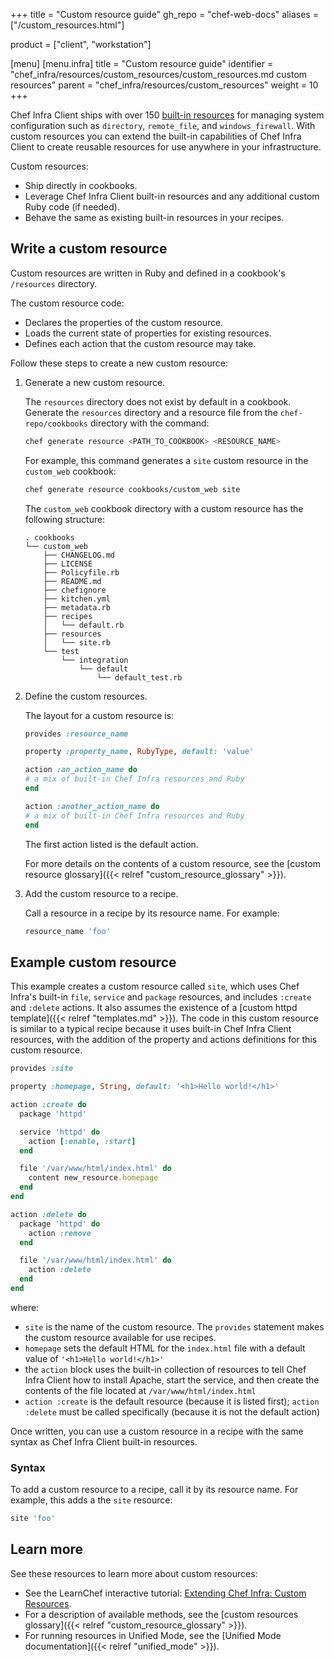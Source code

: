 +++
title = "Custom resource guide"
gh_repo = "chef-web-docs"
aliases = ["/custom_resources.html"]

product = ["client", "workstation"]

[menu]
  [menu.infra]
    title = "Custom resource guide"
    identifier = "chef_infra/resources/custom_resources/custom_resources.md custom resources"
    parent = "chef_infra/resources/custom_resources"
    weight = 10
+++

Chef Infra Client ships with over 150 [built-in resources](/resources/) for managing system configuration such as `directory`, `remote_file`, and `windows_firewall`.
With custom resources you can extend the built-in capabilities of Chef Infra Client to create reusable resources for use anywhere in your infrastructure.

Custom resources:

- Ship directly in cookbooks.
- Leverage Chef Infra Client built-in resources and any additional custom Ruby code (if needed).
- Behave the same as existing built-in resources in your recipes.

## Write a custom resource

Custom resources are written in Ruby and defined in a cookbook's `/resources` directory.

The custom resource code:

- Declares the properties of the custom resource.
- Loads the current state of properties for existing resources.
- Defines each action that the custom resource may take.

Follow these steps to create a new custom resource:

1. Generate a new custom resource.

    The `resources` directory does not exist by default in a cookbook.
    Generate the `resources` directory and a resource file from the `chef-repo/cookbooks` directory with the command:

    ```bash
    chef generate resource <PATH_TO_COOKBOOK> <RESOURCE_NAME>
    ```

    For example, this command generates a `site` custom resource in the `custom_web` cookbook:

    ```bash
    chef generate resource cookbooks/custom_web site
    ```

    The `custom_web` cookbook directory with a custom resource has the following structure:

    ```text
    . cookbooks
    └── custom_web
        ├── CHANGELOG.md
        ├── LICENSE
        ├── Policyfile.rb
        ├── README.md
        ├── chefignore
        ├── kitchen.yml
        ├── metadata.rb
        ├── recipes
        │   └── default.rb
        ├── resources
        │   └── site.rb
        └── test
            └── integration
                └── default
                    └── default_test.rb
    ```

1. Define the custom resources.

    The layout for a custom resource is:

    ```ruby
    provides :resource_name

    property :property_name, RubyType, default: 'value'

    action :an_action_name do
    # a mix of built-in Chef Infra resources and Ruby
    end

    action :another_action_name do
    # a mix of built-in Chef Infra resources and Ruby
    end
    ```

    The first action listed is the default action.

    For more details on the contents of a custom resource, see the [custom resource glossary]({{< relref "custom_resource_glossary" >}}).

1. Add the custom resource to a recipe.

    Call a resource in a recipe by its resource name. For example:

    ```ruby
    resource_name 'foo'
    ```

## Example custom resource

This example creates a custom resource called `site`, which uses Chef Infra's built-in `file`, `service` and `package` resources, and includes `:create` and `:delete` actions.
It also assumes the existence of a [custom httpd template]({{< relref "templates.md" >}}).
The code in this custom resource is similar to a typical recipe because it uses built-in Chef Infra Client resources, with the addition of the property and actions definitions for this custom resource.

```ruby
provides :site

property :homepage, String, default: '<h1>Hello world!</h1>'

action :create do
  package 'httpd'

  service 'httpd' do
    action [:enable, :start]
  end

  file '/var/www/html/index.html' do
    content new_resource.homepage
  end
end

action :delete do
  package 'httpd' do
    action :remove
  end

  file '/var/www/html/index.html' do
    action :delete
  end
end
```

where:

- `site` is the name of the custom resource. The `provides` statement makes the custom resource available for use recipes.
- `homepage` sets the default HTML for the `index.html` file with a default value of `'<h1>Hello world!</h1>'`
- the `action` block uses the built-in collection of resources to tell Chef Infra Client how to install Apache, start the service, and then create the contents of the file located at `/var/www/html/index.html`
- `action :create` is the default resource (because it is listed first); `action :delete` must be called specifically (because it is not the default action)

Once written, you can use a custom resource in a recipe with the same syntax as Chef Infra Client built-in resources.

### Syntax

To add a custom resource to a recipe, call it by its resource name. For example, this adds a the `site` resource:

```ruby
site 'foo'
```

## Learn more

See these resources to learn more about custom resources:

- See the LearnChef interactive tutorial: [Extending Chef Infra: Custom Resources](https://www.chef.io/training/tutorials).
- For a description of available methods, see the [custom resources glossary]({{< relref "custom_resource_glossary" >}}).
- For running resources in Unified Mode, see the [Unified Mode documentation]({{< relref "unified_mode" >}}).
